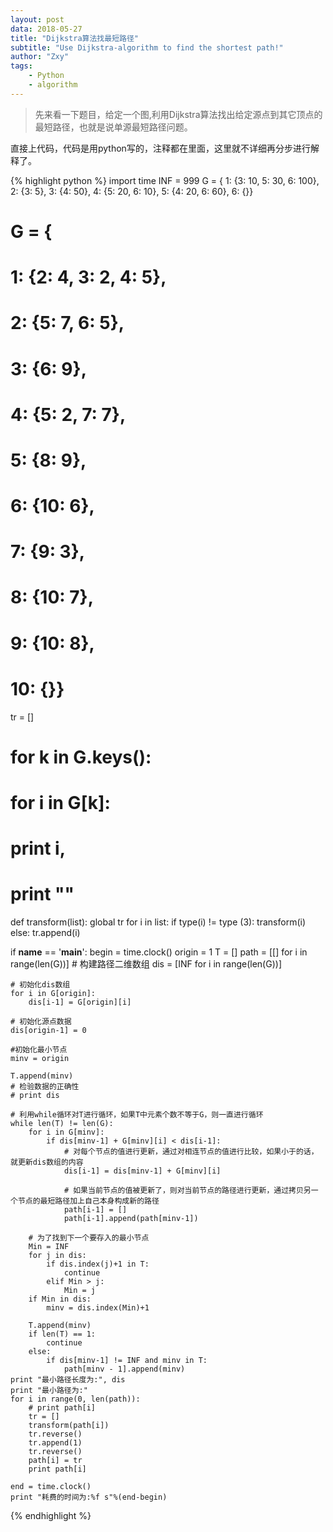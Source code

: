 ```yaml
---
layout: post
data: 2018-05-27
title: "Dijkstra算法找最短路径"
subtitle: "Use Dijkstra-algorithm to find the shortest path!"
author: "Zxy"
tags:
    - Python
    - algorithm
---
```


> 先来看一下题目，给定一个图,利用Dijkstra算法找出给定源点到其它顶点的最短路径，也就是说单源最短路径问题。

直接上代码，代码是用python写的，注释都在里面，这里就不详细再分步进行解释了。

{% highlight python %}
import time
INF = 999
G = {
    1: {3: 10, 5: 30, 6: 100},
    2: {3: 5},
    3: {4: 50},
    4: {5: 20, 6: 10},
    5: {4: 20, 6: 60},
    6: {}}

# G = {
#     1: {2: 4, 3: 2, 4: 5},
#     2: {5: 7, 6: 5},
#     3: {6: 9},
#     4: {5: 2, 7: 7},
#     5: {8: 9},
#     6: {10: 6},
#     7: {9: 3},
#     8: {10: 7},
#     9: {10: 8},
#     10: {}}
tr = []
# for k in G.keys():
#     for i in G[k]:
#         print i,
#     print ""


def transform(list):
    global tr
    for i in list:
        if type(i) != type (3):
            transform(i)
        else:
            tr.append(i)


if __name__ == '__main__':
    begin = time.clock()
    origin = 1
    T = []
    path = [[] for i in range(len(G))]  # 构建路径二维数组
    dis = [INF for i in range(len(G))]

    # 初始化dis数组
    for i in G[origin]:
        dis[i-1] = G[origin][i]

    # 初始化源点数据
    dis[origin-1] = 0

    #初始化最小节点
    minv = origin

    T.append(minv)
    # 检验数据的正确性
    # print dis

    # 利用while循环对T进行循环，如果T中元素个数不等于G，则一直进行循环
    while len(T) != len(G):
        for i in G[minv]:
            if dis[minv-1] + G[minv][i] < dis[i-1]:
                # 对每个节点的值进行更新，通过对相连节点的值进行比较，如果小于的话，就更新dis数组的内容
                dis[i-1] = dis[minv-1] + G[minv][i]

                # 如果当前节点的值被更新了，则对当前节点的路径进行更新，通过拷贝另一个节点的最短路径加上自己本身构成新的路径
                path[i-1] = []
                path[i-1].append(path[minv-1])

        # 为了找到下一个要存入的最小节点
        Min = INF
        for j in dis:
            if dis.index(j)+1 in T:
                continue
            elif Min > j:
                Min = j
        if Min in dis:
            minv = dis.index(Min)+1

        T.append(minv)
        if len(T) == 1:
            continue
        else:
            if dis[minv-1] != INF and minv in T:
                path[minv - 1].append(minv)
    print "最小路径长度为:", dis
    print "最小路径为:"
    for i in range(0, len(path)):
        # print path[i]
        tr = []
        transform(path[i])
        tr.reverse()
        tr.append(1)
        tr.reverse()
        path[i] = tr
        print path[i]

    end = time.clock()
    print "耗费的时间为:%f s"%(end-begin)
{% endhighlight %}